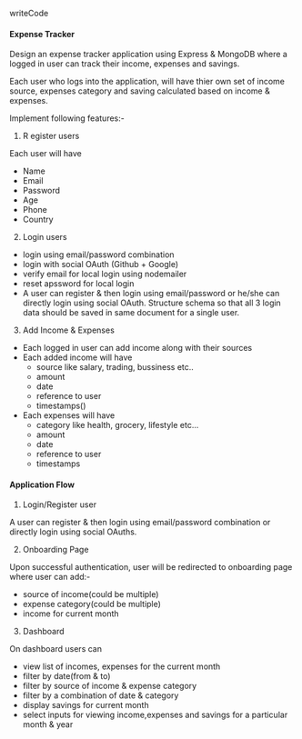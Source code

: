 writeCode

#### Expense Tracker

Design an expense tracker application using Express & MongoDB where a logged in user can track their income, expenses and savings.

Each user who logs into the application, will have thier own set of income source, expenses category and saving calculated based on income & expenses.

Implement following features:-

1. R egister users

Each user will have

- Name
- Email
- Password
- Age
- Phone
- Country

2. Login users

- login using email/password combination
- login with social OAuth (Github + Google)
- verify email for local login using nodemailer
- reset apssword for local login
- A user can register & then login using email/password or he/she can directly login using social OAuth. Structure schema so that all 3 login data should be saved in same document for a single user.

3. Add Income & Expenses

- Each logged in user can add income along with their sources
- Each added income will have
  - source like salary, trading, bussiness etc..
  - amount
  - date
  - reference to user
  - timestamps()
- Each expenses will have
  - category like health, grocery, lifestyle etc...
  - amount
  - date
  - reference to user
  - timestamps

#### Application Flow

1. Login/Register user

A user can register & then login using email/password combination or directly login using social OAuths.

2. Onboarding Page

Upon successful authentication, user will be redirected to onboarding page where user can add:-

- source of income(could be multiple)
- expense category(could be multiple)
- income for current month

3. Dashboard

On dashboard users can

- view list of incomes, expenses for the current month
- filter by date(from & to)
- filter by source of income & expense category
- filter by a combination of date & category
- display savings for current month
- select inputs for viewing income,expenses and savings for a particular month & year
